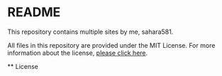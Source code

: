 # README

This repository contains multiple sites by me, sahara581.

All files in this repository are provided under the MIT License. For more information about the license, [please click here](#chap-license).

<a name="chap-license"></a>
** License
